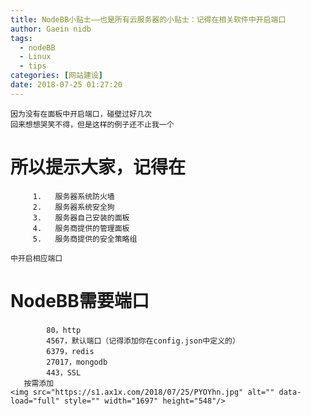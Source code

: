 ```yaml
---
title: NodeBB小贴士——也是所有云服务器的小贴士：记得在相关软件中开启端口
author: Gaein nidb
tags: 
  - nodeBB
  - Linux
  - tips
categories: [网站建设]
date: 2018-07-25 01:27:20
---
```

    因为没有在面板中开启端口，碰壁过好几次
    回来想想哭笑不得，但是这样的例子还不止我一个
 #   所以提示大家，记得在
         1.   服务器系统防火墙
         2.   服务器系统安全狗
         3.   服务器自己安装的面板
         4.   服务商提供的管理面板
         5.   服务商提供的安全策略组
        
    中开启相应端口

 #   NodeBB需要端口

            80，http
            4567，默认端口（记得添加你在config.json中定义的）
            6379，redis
            27017，mongodb
            443，SSL
       按需添加
    <img src="https://s1.ax1x.com/2018/07/25/PYOYhn.jpg" alt="" data-load="full" style="" width="1697" height="548"/>
